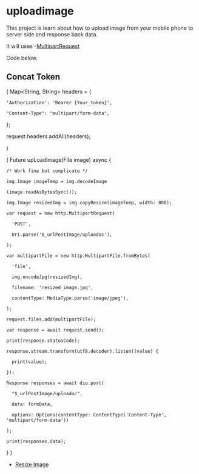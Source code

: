 # uploadimage

This project is learn about how to upload image from your mobile phone to server side and response back data.

It will uses -[MultipartRequest](https://pub.dev/documentation/http/latest/http/MultipartRequest-class.html)

Code below.


## Concat Token

(
  Map<String, String> headers = {
    
    'Authorization': 'Bearer {Your_token}',

    "Content-Type": "multipart/form-data",

  };

  request.headers.addAll(headers);
  
)

(
  Future upLoadImage(File image) async {

    /* Work fine but complicate */

    img.Image imageTemp = img.decodeImage

    (image.readAsBytesSync());

    img.Image resizedImg = img.copyResize(imageTemp, width: 800);

    var request = new http.MultipartRequest(

      'POST',

      Uri.parse('$_urlPostImage/uploadoc'),

    );

    var multipartFile = new http.MultipartFile.fromBytes(

      'file',

      img.encodeJpg(resizedImg),

      filename: 'resized_image.jpg',

      contentType: MediaType.parse('image/jpeg'),

    );

    request.files.add(multipartFile);

    var response = await request.send();

    print(response.statusCode);

    response.stream.transform(utf8.decoder).listen((value) {

      print(value);

    });

    Response responses = await dio.post(

      "$_urlPostImage/uploadoc", 

      data: formData, 

      options: Options(contentType: ContentType('Content-Type', 'multipart/form-data'))

    );

    print(responses.data);

  }
)

- [Resize Image](https://stackoverflow.com/questions/52603614/flutter-resize-image-before-upload?answertab=votes#tab-top)

